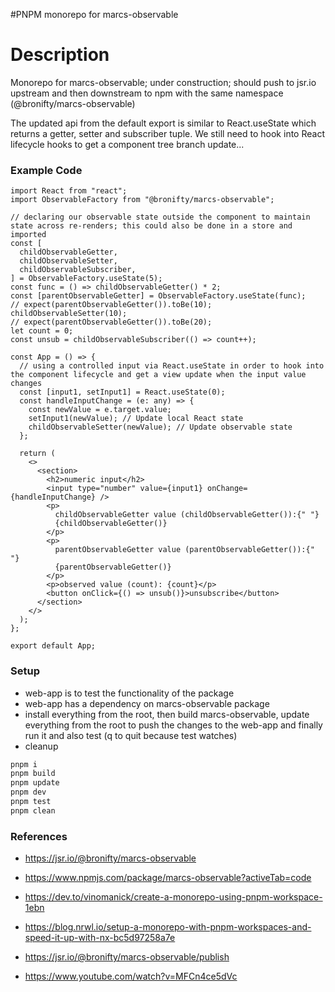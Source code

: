 #PNPM monorepo for marcs-observable

# Description

Monorepo for marcs-observable; under construction; should push to jsr.io upstream and then downstream to npm with the same namespace (@bronifty/marcs-observable)

The updated api from the default export is similar to React.useState which returns a getter, setter and subscriber tuple. We still need to hook into React lifecycle hooks to get a component tree branch update...

### Example Code

```tsx
import React from "react";
import ObservableFactory from "@bronifty/marcs-observable";

// declaring our observable state outside the component to maintain state across re-renders; this could also be done in a store and imported
const [
  childObservableGetter,
  childObservableSetter,
  childObservableSubscriber,
] = ObservableFactory.useState(5);
const func = () => childObservableGetter() * 2;
const [parentObservableGetter] = ObservableFactory.useState(func);
// expect(parentObservableGetter()).toBe(10);
childObservableSetter(10);
// expect(parentObservableGetter()).toBe(20);
let count = 0;
const unsub = childObservableSubscriber(() => count++);

const App = () => {
  // using a controlled input via React.useState in order to hook into the component lifecycle and get a view update when the input value changes
  const [input1, setInput1] = React.useState(0);
  const handleInputChange = (e: any) => {
    const newValue = e.target.value;
    setInput1(newValue); // Update local React state
    childObservableSetter(newValue); // Update observable state
  };

  return (
    <>
      <section>
        <h2>numeric input</h2>
        <input type="number" value={input1} onChange={handleInputChange} />
        <p>
          childObservableGetter value (childObservableGetter()):{" "}
          {childObservableGetter()}
        </p>
        <p>
          parentObservableGetter value (parentObservableGetter()):{" "}
          {parentObservableGetter()}
        </p>
        <p>observed value (count): {count}</p>
        <button onClick={() => unsub()}>unsubscribe</button>
      </section>
    </>
  );
};

export default App;
```

### Setup

- web-app is to test the functionality of the package
- web-app has a dependency on marcs-observable package
- install everything from the root, then build marcs-observable, update everything from the root to push the changes to the web-app and finally run it and also test (q to quit because test watches)
- cleanup

```sh
pnpm i
pnpm build
pnpm update
pnpm dev
pnpm test
pnpm clean
```

### References

- https://jsr.io/@bronifty/marcs-observable
- https://www.npmjs.com/package/marcs-observable?activeTab=code

- https://dev.to/vinomanick/create-a-monorepo-using-pnpm-workspace-1ebn
- https://blog.nrwl.io/setup-a-monorepo-with-pnpm-workspaces-and-speed-it-up-with-nx-bc5d97258a7e
- https://jsr.io/@bronifty/marcs-observable/publish
- https://www.youtube.com/watch?v=MFCn4ce5dVc
